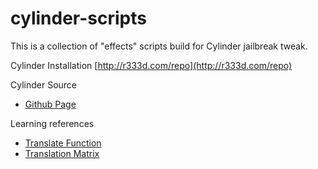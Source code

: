 cylinder-scripts
================

This is a collection of "effects" scripts build for Cylinder jailbreak tweak.

Cylinder Installation
[http://r333d.com/repo](http://r333d.com/repo)

Cylinder Source
* [Github Page](http://github.com/rweichler/cylinder)

Learning references
* [Translate Function](http://processing.org/reference/translate_.html)
* [Translation Matrix](http://en.wikipedia.org/wiki/Translation_%28geometry%29)
